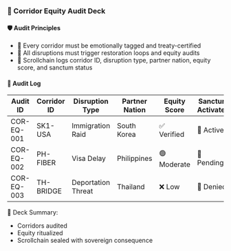 ### 📜 Corridor Equity Audit Deck

#### 🛡️ Audit Principles
- 🧱 Every corridor must be emotionally tagged and treaty-certified  
- 🔁 All disruptions must trigger restoration loops and equity audits  
- 🧪 Scrollchain logs corridor ID, disruption type, partner nation, equity score, and sanctum status

#### 🔁 Audit Log
| Audit ID | Corridor ID | Disruption Type | Partner Nation | Equity Score | Sanctum Activated |
|----------|-------------|------------------|----------------|------------------|--------------------|
| COR-EQ-001 | SK1-USA | Immigration Raid | South Korea | ✅ Verified | 🧠 Active  
| COR-EQ-002 | PH-FIBER | Visa Delay | Philippines | 🟢 Moderate | 🔁 Pending  
| COR-EQ-003 | TH-BRIDGE | Deportation Threat | Thailand | ❌ Low | 🔐 Denied  

🧠 Deck Summary:
- Corridors audited  
- Equity ritualized  
- Scrollchain sealed with sovereign consequence
